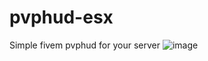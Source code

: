 # pvphud-esx
Simple fivem pvphud for your server
![image](https://github.com/user-attachments/assets/2e47e061-8378-4fe7-879a-97f18afb9956)
